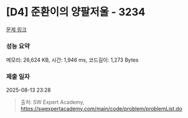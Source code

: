 # [D4] 준환이의 양팔저울 - 3234 

[문제 링크](https://swexpertacademy.com/main/code/problem/problemDetail.do?contestProbId=AWAe7XSKfUUDFAUw) 

### 성능 요약

메모리: 26,624 KB, 시간: 1,946 ms, 코드길이: 1,273 Bytes

### 제출 일자

2025-08-13 23:28



> 출처: SW Expert Academy, https://swexpertacademy.com/main/code/problem/problemList.do